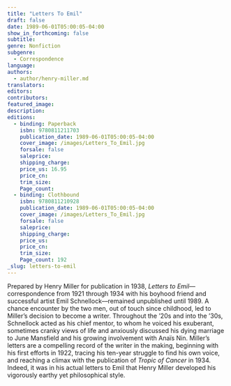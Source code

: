 ```yaml
---
title: "Letters To Emil"
draft: false
date: 1989-06-01T05:00:05-04:00
show_in_forthcoming: false
subtitle:
genre: Nonfiction
subgenre:
  - Correspondence
language:
authors:
  - author/henry-miller.md
translators:
editors:
contributors:
featured_image:
description:
editions:
  - binding: Paperback
    isbn: 9780811211703
    publication_date: 1989-06-01T05:00:05-04:00
    cover_image: /images/Letters_To_Emil.jpg
    forsale: false
    saleprice:
    shipping_charge:
    price_us: 16.95
    price_cn:
    trim_size:
    Page_count:
  - binding: Clothbound
    isbn: 9780811210928
    publication_date: 1989-06-01T05:00:05-04:00
    cover_image: /images/Letters_To_Emil.jpg
    forsale: false
    saleprice:
    shipping_charge:
    price_us:
    price_cn:
    trim_size:
    Page_count: 192
_slug: letters-to-emil
---
```


Prepared by Henry Miller for publication in 1938, _Letters to Emil_––correspondence from 1921 through 1934 with his boyhood friend and successful artist Emil Schnellock––remained unpublished until 1989. A chance encounter by the two men, out of touch since childhood, led to Miller’s decision to become a writer. Throughout the ’20s and into the ’30s, Schnellock acted as his chief mentor, to whom he voiced his exuberant, sometimes cranky views of life and anxiously discussed his dying marriage to June Mansfield and his growing involvement with Anaïs Nin. Miller’s letters are a compelling record of the writer in the making, beginning with his first efforts in 1922, tracing his ten-year struggle to find his own voice, and reaching a climax with the publication of _Tropic of Cancer_ in 1934. Indeed, it was in his actual letters to Emil that Henry Miller developed his vigorously earthy yet philosophical style.

